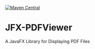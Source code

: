 [![Maven Central](https://img.shields.io/maven-central/v/net.golbarg.pdfviewer/JFX-PDFViewer/ktx-module.svg)](https://search.maven.org/artifact/net.golbarg.pdfviewer/JFX-PDFViewer/ktx-module)
# JFX-PDFViewer
A JavaFX Library for Displaying PDF Files 
